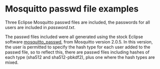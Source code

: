 # Mosquitto passwd file examples

Three Eclipse Mosquitto passwd files are included, the passwords for all users
are included in *password.txt*. 

The passwd files included were all generated using the stock Eclipse software
[mosquitto_passwd](https://mosquitto.org/man/mosquitto_passwd-1.html), from 
Mosquitto version 2.0.5. In this version, the user is permitted to specify 
the hash type for each user added to the passwd file, so to reflect this, 
there are passwd files including hashes of each type (sha512 and sha512-pbkdf2),
plus one where the hash types are mixed.
